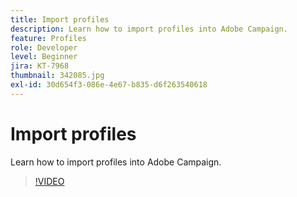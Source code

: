 ```yaml
---
title: Import profiles
description: Learn how to import profiles into Adobe Campaign.
feature: Profiles
role: Developer
level: Beginner
jira: KT-7968
thumbnail: 342085.jpg
exl-id: 30d654f3-086e-4e67-b835-d6f263540618
---
```

# Import profiles

Learn how to import profiles into Adobe Campaign.

>[!VIDEO](https://video.tv.adobe.com/v/342085?quality=12&learn=on)
